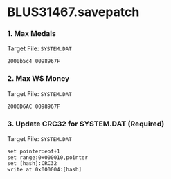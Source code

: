 # BLUS31467.savepatch

### 1. Max Medals

Target File: `SYSTEM.DAT`

```
2000b5c4 0098967F
```

### 2. Max W$ Money

Target File: `SYSTEM.DAT`

```
2000D6AC 0098967F
```

### 3. Update CRC32 for SYSTEM.DAT (Required)

Target File: `SYSTEM.DAT`

```
set pointer:eof+1
set range:0x000010,pointer
set [hash]:CRC32
write at 0x000004:[hash]
```


